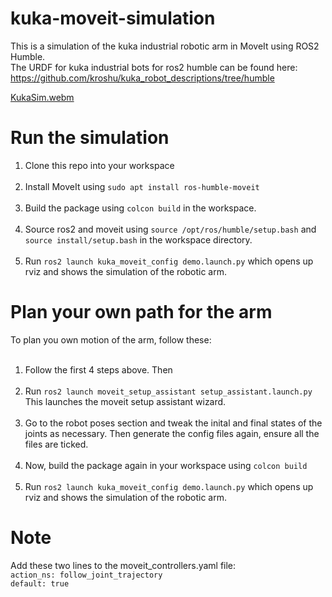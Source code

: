 # kuka-moveit-simulation
This is a simulation of the kuka industrial robotic arm in MoveIt using ROS2 Humble.<br>
The URDF for kuka industrial bots for ros2 humble can be found here: https://github.com/kroshu/kuka_robot_descriptions/tree/humble

[KukaSim.webm](https://github.com/user-attachments/assets/a73a34d7-8b59-47d0-8d66-34a75207b97f)

# Run the simulation
1. Clone this repo into your workspace <br><br>
2. Install MoveIt using `sudo apt install ros-humble-moveit` <br><br>
3. Build the package using `colcon build` in the workspace. <br><br>
4. Source ros2 and moveit using `source /opt/ros/humble/setup.bash` and `source install/setup.bash` in the workspace directory.<br><br>
5. Run `ros2 launch kuka_moveit_config demo.launch.py` which opens up rviz and shows the simulation of the robotic arm.<br>
# Plan your own path for the arm
To plan you own motion of the arm, follow these:<br><br>
1. Follow the first 4 steps above. Then<br><br>
2. Run `ros2 launch moveit_setup_assistant setup_assistant.launch.py` This launches the moveit setup assistant wizard. <br><br>
3. Go to the robot poses section and tweak the inital and final states of the joints as necessary. Then generate the config files again, ensure all the files are ticked. <br><br>
4. Now, build the package again in your workspace using `colcon build`<br><br>
5. Run `ros2 launch kuka_moveit_config demo.launch.py` which opens up rviz and shows the simulation of the robotic arm.<br>
# Note
Add these two lines to the moveit_controllers.yaml file: <br>
`action_ns: follow_joint_trajectory` <br>
`default: true` 

